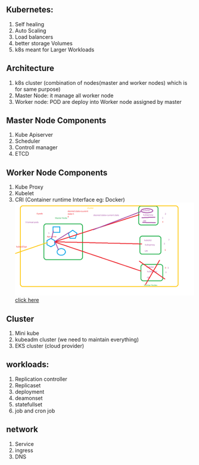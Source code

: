 ## Kubernetes: 
   1. Self healing 
   2. Auto Scaling 
   3. Load balancers 
   4. better storage Volumes
   5. k8s meant for Larger Workloads  

## Architecture 
   1. k8s cluster (combination of nodes(master and worker nodes) which is for same purpose) 
   2. Master Node: it manage all worker node
   3. Worker node: POD are deploy into Worker node assigned by master 
## Master Node Components 
   1. Kube Apiserver
   2. Scheduler
   3. Controll manager
   4. ETCD 
## Worker Node Components
   1. Kube Proxy
   2. Kubelet
   3. CRI (Container runtime Interface eg: Docker)
![Architecture](images/k8s1.png)
[click here](https://kubernetes.io/docs/concepts/overview/components/)
## Cluster
   1. Mini kube
   2. kubeadm cluster (we need to maintain everything)
   3. EKS cluster (cloud provider)
## workloads:
   1. Replication controller
   2. Replicaset
   3. deployment
   4. deamonset
   5. statefullset
   6. job and cron job
## network
   1. Service
   2. ingress
   3. DNS
   